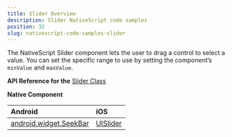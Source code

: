 ```yaml
---
title: Slider Overview
description: Slider NativeScript code samples
position: 32
slug: nativescript-code-samples-slider
---
```

The NativeScript Slider component lets the user to drag a control to select a value. 
You can set the specific range to use by setting the component’s `minValue` and `maxValue`.

**API Reference for the** [Slider Class](http://docs.nativescript.org/api-reference/modules/_ui_slider_.html)

**Native Component**

| Android                | iOS      |
|:-----------------------|:---------|
| [android.widget.SeekBar](http://developer.android.com/reference/android/widget/SeekBar.html) | [UISlider](https://developer.apple.com/library/ios/documentation/UIKit/Reference/UISlider_Class/) |

